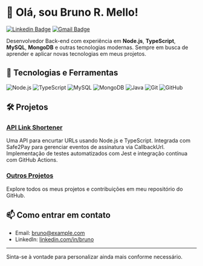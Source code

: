 # 👋 Olá, sou Bruno R. Mello!

[![Linkedin Badge](https://img.shields.io/badge/-Bruno%20%20Mello-blue?style=flat-square&logo=Linkedin&logoColor=white&link=https://www.linkedin.com/in/bruno-mello-4a4846123/)](https://www.linkedin.com/bruno/)
[![Gmail Badge](https://img.shields.io/badge/-bruno@example.com-c14438?style=flat-square&logo=Gmail&logoColor=white&link=mailto:bruno@example.com)](mailto:bruno@example.com)

Desenvolvedor Back-end com experiência em **Node.js**, **TypeScript**, **MySQL**, **MongoDB** e outras tecnologias modernas. Sempre em busca de aprender e aplicar novas tecnologias em meus projetos.

## 🚀 Tecnologias e Ferramentas

![Node.js](https://img.shields.io/badge/-Node.js-333333?style=flat&logo=node.js)
![TypeScript](https://img.shields.io/badge/-TypeScript-333333?style=flat&logo=typescript)
![MySQL](https://img.shields.io/badge/-MySQL-333333?style=flat&logo=mysql)
![MongoDB](https://img.shields.io/badge/-MongoDB-333333?style=flat&logo=mongodb)
![Java](https://img.shields.io/badge/-Java-333333?style=flat&logo=java)
![Git](https://img.shields.io/badge/-Git-333333?style=flat&logo=git)
![GitHub](https://img.shields.io/badge/-GitHub-333333?style=flat&logo=github)

## 🛠️ Projetos

### [API Link Shortener](https://github.com/BrunoRMello/api-link-shortener)
Uma API para encurtar URLs usando Node.js e TypeScript. Integrada com Safe2Pay para gerenciar eventos de assinatura via CallbackUrl. Implementação de testes automatizados com Jest e integração contínua com GitHub Actions.

### [Outros Projetos](https://github.com/BrunoRMello?tab=repositories)
Explore todos os meus projetos e contribuições em meu repositório do GitHub.



## 📫 Como entrar em contato

- Email: [bruno@example.com](mailto:bruno@example.com)
- LinkedIn: [linkedin.com/in/bruno](https://www.linkedin.com/in/bruno/)

---

Sinta-se à vontade para personalizar ainda mais conforme necessário.